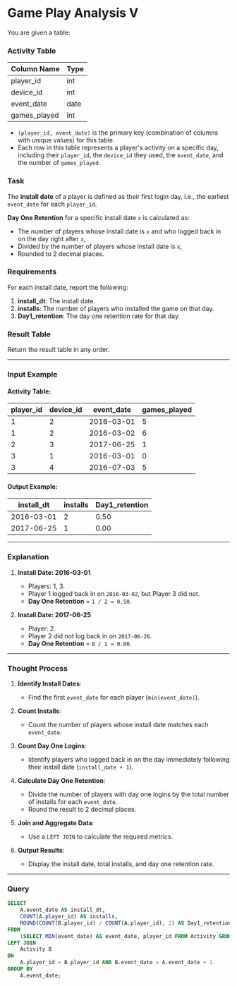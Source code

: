 # Game Play Analysis V

You are given a table:

### Activity Table
| Column Name  | Type    |
|--------------|---------|
| player_id    | int     |
| device_id    | int     |
| event_date   | date    |
| games_played | int     |

- `(player_id, event_date)` is the primary key (combination of columns with unique values) for this table.
- Each row in this table represents a player's activity on a specific day, including their `player_id`, the `device_id` they used, the `event_date`, and the number of `games_played`.

### Task

The **install date** of a player is defined as their first login day, i.e., the earliest `event_date` for each `player_id`.

**Day One Retention** for a specific install date `x` is calculated as:
- The number of players whose install date is `x` and who logged back in on the day right after `x`,
- Divided by the number of players whose install date is `x`,
- Rounded to 2 decimal places.

### Requirements

For each install date, report the following:
1. **install_dt**: The install date.
2. **installs**: The number of players who installed the game on that day.
3. **Day1_retention**: The day one retention rate for that day.

### Result Table
Return the result table in any order.

---

### Input Example
#### Activity Table:
| player_id | device_id | event_date | games_played |
|-----------|-----------|------------|--------------|
| 1         | 2         | 2016-03-01 | 5            |
| 1         | 2         | 2016-03-02 | 6            |
| 2         | 3         | 2017-06-25 | 1            |
| 3         | 1         | 2016-03-01 | 0            |
| 3         | 4         | 2016-07-03 | 5            |

#### Output Example:
| install_dt | installs | Day1_retention |
|------------|----------|----------------|
| 2016-03-01 | 2        | 0.50           |
| 2017-06-25 | 1        | 0.00           |

---

### Explanation
1. **Install Date: 2016-03-01**
   - Players: 1, 3.
   - Player 1 logged back in on `2016-03-02`, but Player 3 did not.
   - **Day One Retention** = `1 / 2 = 0.50`.

2. **Install Date: 2017-06-25**
   - Player: 2.
   - Player 2 did not log back in on `2017-06-26`.
   - **Day One Retention** = `0 / 1 = 0.00`.

---

### Thought Process
1. **Identify Install Dates**:
   - Find the first `event_date` for each player (`min(event_date)`).

2. **Count Installs**:
   - Count the number of players whose install date matches each `event_date`.

3. **Count Day One Logins**:
   - Identify players who logged back in on the day immediately following their install date (`install_date + 1`).

4. **Calculate Day One Retention**:
   - Divide the number of players with day one logins by the total number of installs for each `event_date`.
   - Round the result to 2 decimal places.

5. **Join and Aggregate Data**:
   - Use a `LEFT JOIN` to calculate the required metrics.

6. **Output Results**:
   - Display the install date, total installs, and day one retention rate.

---

### Query
```sql
SELECT 
    A.event_date AS install_dt, 
    COUNT(A.player_id) AS installs, 
    ROUND(COUNT(B.player_id) / COUNT(A.player_id), 2) AS Day1_retention
FROM 
    (SELECT MIN(event_date) AS event_date, player_id FROM Activity GROUP BY player_id) AS A
LEFT JOIN 
    Activity B
ON 
    A.player_id = B.player_id AND B.event_date = A.event_date + 1
GROUP BY 
    A.event_date;
